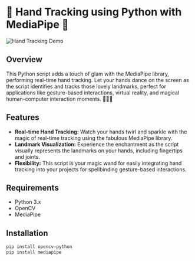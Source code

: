 # 🌸 Hand Tracking using Python with MediaPipe 🤲

![Hand Tracking Demo](demo.gif)

## Overview

This Python script adds a touch of glam with the MediaPipe library, performing real-time hand tracking. Let your hands dance on the screen as the script identifies and tracks those lovely landmarks, perfect for applications like gesture-based interactions, virtual reality, and magical human-computer interaction moments. 💅🎀✨

## Features

- **Real-time Hand Tracking:** Watch your hands twirl and sparkle with the magic of real-time tracking using the fabulous MediaPipe library.
- **Landmark Visualization:** Experience the enchantment as the script visually represents the landmarks on your hands, including fingertips and joints.
- **Flexibility:** This script is your magic wand for easily integrating hand tracking into your projects for spellbinding gesture-based interactions.

## Requirements

- Python 3.x
- OpenCV
- MediaPipe

## Installation

```bash
pip install opencv-python
pip install mediapipe

